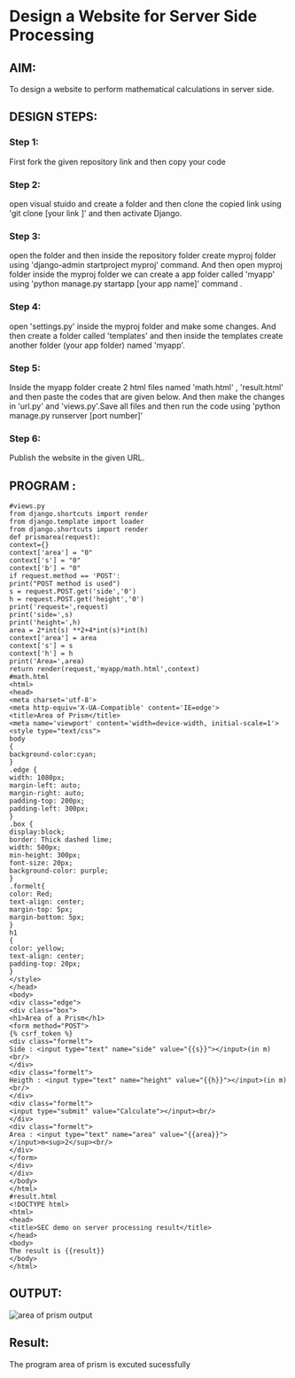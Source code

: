 # Design a Website for Server Side Processing

## AIM:
To design a website to perform mathematical calculations in server side.

## DESIGN STEPS:

### Step 1:

First fork the given repository link and then copy your code

### Step 2:

open visual stuido and create a folder and then clone the copied link using 'git clone [your link ]'
and then activate Django.

### Step 3:

open the folder and then inside the repository folder create myproj folder using 'django-admin
startproject myproj' command. And then open myproj folder inside the myproj folder we can create
a app folder called 'myapp' using 'python manage.py startapp [your app name]' command .

### Step 4:

open 'settings.py' inside the myproj folder and make some changes. And then create a folder called
'templates' and then inside the templates create another folder (your app folder) named 'myapp'.

### Step 5:

Inside the myapp folder create 2 html files named 'math.html' , 'result.html' and then paste the
codes that are given below. And then make the changes in 'url.py' and 'views.py'.Save all files and
then run the code using 'python manage.py runserver [port number]'

### Step 6:

Publish the website in the given URL.

## PROGRAM :

```
#views.py
from django.shortcuts import render
from django.template import loader
from django.shortcuts import render
def prismarea(request):
context={}
context['area'] = "0"
context['s'] = "0"
context['b'] = "0"
if request.method == 'POST':
print("POST method is used")
s = request.POST.get('side','0')
h = request.POST.get('height','0')
print('request=',request)
print('side=',s)
print('height=',h)
area = 2*int(s) **2+4*int(s)*int(h)
context['area'] = area
context['s'] = s
context['h'] = h
print('Area=',area)
return render(request,'myapp/math.html',context)
#math.html
<html>
<head>
<meta charset='utf-8'>
<meta http-equiv='X-UA-Compatible' content='IE=edge'>
<title>Area of Prism</title>
<meta name='viewport' content='width=device-width, initial-scale=1'>
<style type="text/css">
body
{
background-color:cyan;
}
.edge {
width: 1080px;
margin-left: auto;
margin-right: auto;
padding-top: 200px;
padding-left: 300px;
}
.box {
display:block;
border: Thick dashed lime;
width: 500px;
min-height: 300px;
font-size: 20px;
background-color: purple;
}
.formelt{
color: Red;
text-align: center;
margin-top: 5px;
margin-bottom: 5px;
}
h1
{
color: yellow;
text-align: center;
padding-top: 20px;
}
</style>
</head>
<body>
<div class="edge">
<div class="box">
<h1>Area of a Prism</h1>
<form method="POST">
{% csrf_token %}
<div class="formelt">
Side : <input type="text" name="side" value="{{s}}"></input>(in m)<br/>
</div>
<div class="formelt">
Heigth : <input type="text" name="height" value="{{h}}"></input>(in m)<br/>
</div>
<div class="formelt">
<input type="submit" value="Calculate"></input><br/>
</div>
<div class="formelt">
Area : <input type="text" name="area" value="{{area}}"></input>m<sup>2</sup><br/>
</div>
</form>
</div>
</div>
</body>
</html>
#result.html
<!DOCTYPE html>
<html>
<head>
<title>SEC demo on server processing result</title>
</head>
<body>
The result is {{result}}
</body>
</html>

```
## OUTPUT:

![area of prism output](https://github.com/Thilakeshwaran/serversideprocessing/assets/147473132/489a90a3-931a-40b8-801b-8ee7878a514a)

## Result:

The program area of prism is excuted sucessfully
